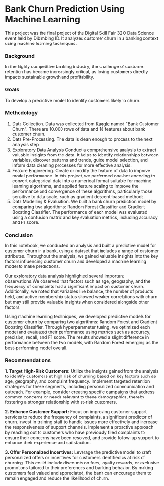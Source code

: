 # Bank Churn Prediction Using Machine Learning
This project was the final project of the Digital Skill Fair 32.0 Data Science event held by Dibimbing ID. It analyzes customer churn in a banking context using machine learning techniques.

### Background
In the highly competitive banking industry, the challenge of customer retention has become increasingly critical, as losing customers directly impacts sustainable growth and profitability.

### Goals
To develop a predictive model to identify customers likely to churn.

### Methodology
1. Data Collection.
   Data was collected from [Kaggle](https://www.kaggle.com/datasets/radheshyamkollipara/bank-customer-churn/data) named "Bank Customer Churn". There are 10.000 rows of data and 18 features about bank customer churn.
2. Data Pre-Processing.
   The data is clean enough to process to the next analysis step
3. Exploratory Data Analysis
   Conduct a comprehensive analysis to extract valuable insights from the data. It helps to identify relationships between variables, discover patterns and trends, guide model selection, and inform data cleaning processes for more effective analysis.
4. Feature Engineering.
   Create or modify the feature of data  to improve model performance. In this project, we performed one-hot encoding to convert categorical data into a numerical format suitable for machine learning algorithms, and applied feature scaling to improve the performance and convergence of these algorithms, particularly those sensitive to data scale, such as gradient descent-based methods.
5. Data Modelling & Evaluation.
   We built a bank churn prediction model by comparing two algorithms: Random Forest Classifier and Gradient Boosting Classifier. The performance of each model was evaluated using a confusion matrix and key evaluation metrics, including accuracy and F1 score.

### Conclusion
In this notebook, we conducted an analysis and built a predictive model for customer churn in a bank, using a dataset that includes a range of customer attributes. Throughout the analysis, we gained valuable insights into the key factors influencing customer churn and developed a machine learning model to make predictions.

Our exploratory data analysis highlighted several important observations.We observed that factors such as age, geography, and the frequency of complaints had a significant impact on customer churn. Additionally, we noted that variables like balance, the number of products held, and active membership status showed weaker correlations with churn but may still provide valuable insights when considered alongside other factors.

Using machine learning techniques, we developed predictive models for customer churn by comparing two algorithms: Random Forest and Gradient Boosting Classifier. Through hyperparameter tuning, we optimized each model and evaluated their performance using metrics such as accuracy, precision, recall, and F1 score. The results showed a slight difference in performance between the two models, with Random Forest emerging as the best-performing model overall.

### Recommendations
**1. Target High-Risk Customers:** Utilize the insights gained from the analysis to identify customers at high risk of churning based on key factors such as age, geography, and complaint frequency. Implement targeted retention strategies for these segments, including personalized communication and outreach. For example, consider creating specific campaigns that address common concerns or needs relevant to these demographics, thereby fostering a stronger relationship with at-risk customers.

**2. Enhance Customer Support:** Focus on improving customer support services to reduce the frequency of complaints, a significant predictor of churn. Invest in training staff to handle issues more effectively and increase the responsiveness of support channels. Implement a proactive approach by reaching out to customers who have previously filed complaints to ensure their concerns have been resolved, and provide follow-up support to enhance their experience and satisfaction.

**3. Offer Personalized Incentives:** Leverage the predictive model to craft personalized offers or incentives for customers identified as at risk of churning. This could include discounts on fees, loyalty rewards, or exclusive promotions tailored to their preferences and banking behavior. By making customers feel valued and appreciated, the bank can encourage them to remain engaged and reduce the likelihood of churn.
